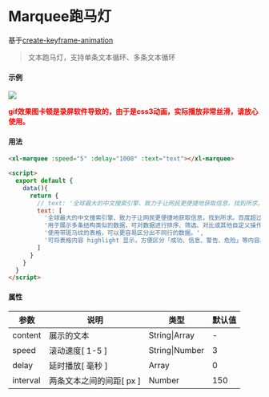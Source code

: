 # Marquee跑马灯
基于[create-keyframe-animation](https://www.npmjs.com/package/create-keyframe-animation)
>文本跑马灯，支持单条文本循环、多条文本循环  
#### 示例
<img src="https://861621821.github.io/xilan-docs/static/img/xilan/跑马灯.gif" style="background: url('https://861621821.github.io/xilan-docs/static/img/图片加载中.png')">   

<b style="color: red">gif效果图卡顿是录屏软件导致的，由于是css3动画，实际播放非常丝滑，请放心使用。</b>
#### 用法
``` html
<xl-marquee :speed="5" :delay="1000" :text="text"></xl-marquee>

<script>
  export default {
    data(){
      return {
        // text: '全球最大的中文搜索引擎、致力于让网民更便捷地获取信息，找到所求。百度超过千亿的中文网页数据库，可以瞬间找到相关的搜索结果。'
        text: [
          '全球最大的中文搜索引擎、致力于让网民更便捷地获取信息，找到所求。百度超过千亿的中文网页数据库，可以瞬间找到相关的搜索结果。',
          '用于展示多条结构类似的数据，可对数据进行排序、筛选、对比或其他自定义操作。',
          '使用带斑马纹的表格，可以更容易区分出不同行的数据。',
          '可将表格内容 highlight 显示，方便区分「成功、信息、警告、危险」等内容。'
        ]
      }
    }
  }
</script>
```
#### 属性  
| 参数  | 说明    | 类型 |  默认值 |
| ---- |  ----  | ----  | ----  |
| content  | 展示的文本  | String\|Array  | - |
| speed  | 滚动速度[ 1-5 ]  | String\|Number  | 3 |
| delay  | 延时播放[ 毫秒 ]  | Array  | 0 |
| interval  | 两条文本之间的间距[ px ]  | Number  | 150 |
